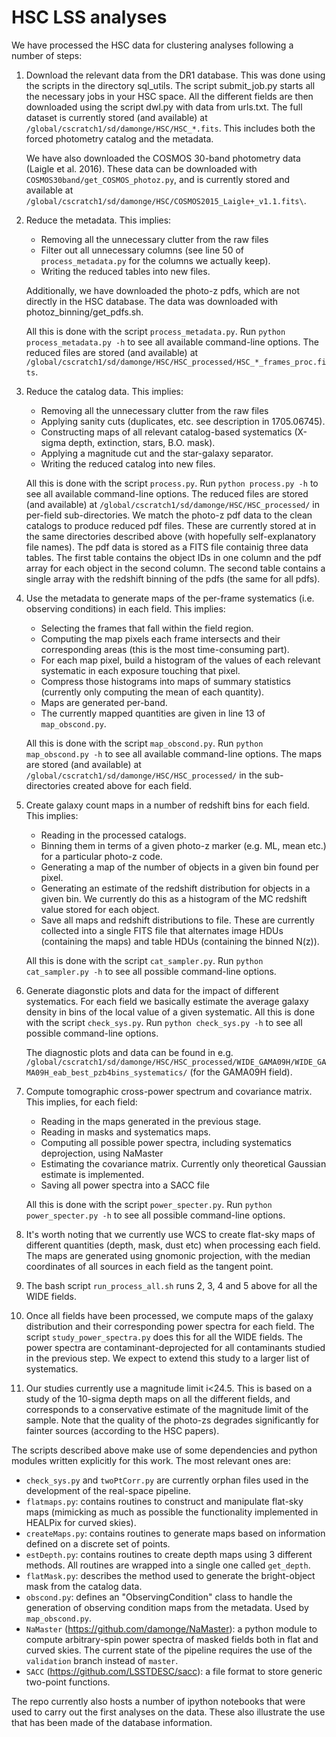# HSC LSS analyses

We have processed the HSC data for clustering analyses following a number of steps:
1. Download the relevant data from the DR1 database. This was done using the scripts in the directory sql_utils. The script submit_job.py starts all the necessary jobs in your HSC space.
   All the different fields are then downloaded using the script dwl.py with data from urls.txt.
   The full dataset is currently stored (and available) at `/global/cscratch1/sd/damonge/HSC/HSC_*.fits`. This includes both the forced photometry catalog and the metadata.
   
   We have also downloaded the COSMOS 30-band photometry data (Laigle et al. 2016). These data can be downloaded with `COSMOS30band/get_COSMOS_photoz.py`, and is currently stored and available at `/global/cscratch1/sd/damonge/HSC/COSMOS2015_Laigle+_v1.1.fits\`.
2. Reduce the metadata. This implies:
   - Removing all the unnecessary clutter from the raw files
   - Filter out all unnecessary columns (see line 50 of `process_metadata.py` for the columns we actually keep).
   - Writing the reduced tables into new files.

   Additionally, we have downloaded the photo-z pdfs, which are not directly in the HSC database. The data was downloaded with photoz_binning/get_pdfs.sh.

   All this is done with the script `process_metadata.py`. Run `python process_metadata.py -h` to see all available command-line options. The reduced files are stored (and available) at `/global/cscratch1/sd/damonge/HSC/HSC_processed/HSC_*_frames_proc.fits`.
3. Reduce the catalog data. This implies:
   - Removing all the unnecessary clutter from the raw files
   - Applying sanity cuts (duplicates, etc. see description in 1705.06745).
   - Constructing maps of all relevant catalog-based systematics (X-sigma depth, extinction, stars, B.O. mask).
   - Applying a magnitude cut and the star-galaxy separator.
   - Writing the reduced catalog into new files.
   
   All this is done with the script `process.py`. Run `python process.py -h` to see all available command-line options.
   The reduced files are stored (and available) at `/global/cscratch1/sd/damonge/HSC/HSC_processed/` in per-field sub-directories.
   We match the photo-z pdf data to the clean catalogs to produce reduced pdf files. These are currently stored at in the same directories described above (with hopefully self-explanatory file names). The pdf data is stored as a FITS file containig three data tables. The first table contains the object IDs in one column and the pdf array for each object in the second column. The second table contains a single array with the redshift binning of the pdfs (the same for all pdfs).
4. Use the metadata to generate maps of the per-frame systematics (i.e. observing conditions) in each field. This implies:
   - Selecting the frames that fall within the field region.
   - Computing the map pixels each frame intersects and their corresponding areas (this is the most time-consuming part).
   - For each map pixel, build a histogram of the values of each relevant systematic in each exposure touching that pixel.
   - Compress those histograms into maps of summary statistics (currently only computing the mean of each quantity).
   - Maps are generated per-band.
   - The currently mapped quantities are given in line 13 of `map_obscond.py`.
   
   All this is done with the script `map_obscond.py`. Run `python map_obscond.py -h` to see all available command-line options. The maps are stored (and available) at `/global/cscratch1/sd/damonge/HSC/HSC_processed/` in the sub-directories created above for each field.
5. Create galaxy count maps in a number of redshift bins for each field. This implies:
   - Reading in the processed catalogs.
   - Binning them in terms of a given photo-z marker (e.g. ML, mean etc.) for a particular photo-z code.
   - Generating a map of the number of objects in a given bin found per pixel.
   - Generating an estimate of the redshift distribution for objects in a given bin. We currently do this as a histogram of the MC redshift value stored for each object.
   - Save all maps and redshift distributions to file. These are currently collected into a single FITS file that alternates image HDUs (containing the maps) and table HDUs (containing the binned N(z)).
   
   All this is done with the script `cat_sampler.py`. Run `python cat_sampler.py -h` to see all possible command-line options. 
6. Generate diagonstic plots and data for the impact of different systematics. For each field we basically estimate the average galaxy density in bins of the local value of a given systematic. All this is done with the script `check_sys.py`. Run `python check_sys.py -h` to see all possible command-line options. 

   The diagnostic plots and data can be found in e.g. `/global/cscratch1/sd/damonge/HSC/HSC_processed/WIDE_GAMA09H/WIDE_GAMA09H_eab_best_pzb4bins_systematics/` (for the GAMA09H field).
7. Compute tomographic cross-power spectrum and covariance matrix. This implies, for each field:
   - Reading in the maps generated in the previous stage.
   - Reading in masks and systematics maps.
   - Computing all possible power spectra, including systematics deprojection, using NaMaster
   - Estimating the covariance matrix. Currently only theoretical Gaussian estimate is implemented.
   - Saving all power spectra into a SACC file
   
   All this is done with the script `power_specter.py`. Run `python power_specter.py -h` to see all possible command-line options.
8. It's worth noting that we currently use WCS to create flat-sky maps of different quantities (depth, mask, dust etc) when processing each field. The maps are generated using gnomonic projection, with the median coordinates of all sources in each field as the tangent point.
9. The bash script `run_process_all.sh` runs 2, 3, 4 and 5 above for all the WIDE fields.
10. Once all fields have been processed, we compute maps of the galaxy distribution and their corresponding power spectra for each field. The script `study_power_spectra.py` does this for all the WIDE fields. The power spectra are contaminant-deprojected for all contaminants studied in the previous step. We expect to extend this study to a larger list of systematics.
11. Our studies currently use a magnitude limit i<24.5. This is based on a study of the 10-sigma depth maps on all the different fields, and corresponds to a conservative estimate of the magnitude limit of the sample. Note that the quality of the photo-zs degrades significantly for fainter sources (according to the HSC papers).

The scripts described above make use of some dependencies and python modules written explicitly for this work. The most relevant ones are:
- `check_sys.py` and `twoPtCorr.py` are currently orphan files used in the development of the real-space pipeline.
- `flatmaps.py`: contains routines to construct and manipulate flat-sky maps (mimicking as much as possible the functionality implemented in HEALPix for curved skies).
- `createMaps.py`: contains routines to generate maps based on information defined on a discrete set of points.
- `estDepth.py`: contains routines to create depth maps using 3 different methods. All routines are wrapped into a single one called `get_depth`.
- `flatMask.py`: describes the method used to generate the bright-object mask from the catalog data.
- `obscond.py`: defines an "ObservingCondition" class to handle the generation of observing condition maps from the metadata. Used by `map_obscond.py`.
- `NaMaster` (https://github.com/damonge/NaMaster): a python module to compute arbitrary-spin power spectra of masked fields both in flat and curved skies. The current state of the pipeline requires the use of the `validation` branch instead of `master`.
- `SACC` (https://github.com/LSSTDESC/sacc): a file format to store generic two-point functions.

The repo currently also hosts a number of ipython notebooks that were used to carry out the first analyses on the data. These also illustrate the use that has been made of the database information.
